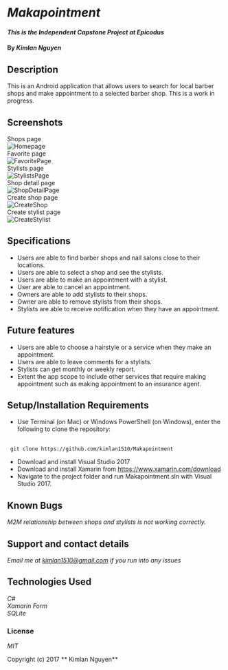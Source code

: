 # _Makapointment_

#### _This is the Independent Capstone Project at Epicodus_

#### By _**Kimlan Nguyen**_

## Description

This is an Android application that allows users to search for local barber shops and make appointment to a selected barber shop. This is a work in progress.

## Screenshots
Shops page <br/>
 ![Homepage](https://github.com/kimlan1510/Makapointment/blob/master/Makapointment/Makapointment/Images/Shop%20Page.PNG) <br/>
 Favorite page <br/>
 ![FavoritePage](https://github.com/kimlan1510/Makapointment/blob/master/Makapointment/Makapointment/Images/Favorite%20Page.PNG) <br/>
 Stylists page <br/>
 ![StylistsPage](https://github.com/kimlan1510/Makapointment/blob/master/Makapointment/Makapointment/Images/Stylists%20Page.PNG) <br/>
 Shop detail page <br/>
 ![ShopDetailPage](https://github.com/kimlan1510/Makapointment/blob/master/Makapointment/Makapointment/Images/Shop%20Detail.PNG) <br/>
 Create shop page <br/>
 ![CreateShop](https://github.com/kimlan1510/Makapointment/blob/master/Makapointment/Makapointment/Images/Create%20Shop.PNG) <br/>
 Create stylist page <br/>
 ![CreateStylist](https://github.com/kimlan1510/Makapointment/blob/master/Makapointment/Makapointment/Images/Create%20Stylist.PNG)

## Specifications

+ Users are able to find barber shops and nail salons close to their locations.
+ Users are able to select a shop and see the stylists.
+ Users are able to make an appointment with a stylist.
+ User are able to cancel an appointment.
+ Owners are able to add stylists to their shops.
+ Owner are able to remove stylists from their shops.
+ Stylists are able to receive notification when they have an appointment.

## Future features

+ Users are able to choose a hairstyle or a service when they make an appointment.
+ Users are able to leave comments for a stylists.
+ Stylists can get monthly or weekly report.
+ Extent the app scope to include other services that require making appointment such as making appointment to an insurance agent.



## Setup/Installation Requirements

+ Use Terminal (on Mac) or Windows PowerShell (on Windows), enter the following to clone the repository:
<br>
<code> git clone https://github.com/kimlan1510/Makapointment</code>

+ Download and install Visual Studio 2017
+ Download and install Xamarin from https://www.xamarin.com/download
+ Navigate to the project folder and run Makapointment.sln with Visual Studio 2017.


## Known Bugs

_M2M relationship between shops and stylists is not working correctly._

## Support and contact details

_Email me at kimlan1510@gmail.com if you run into any issues_

## Technologies Used

_C#_ <br>
_Xamarin Form_ <br>
_SQLite_

### License

*MIT*

Copyright (c) 2017 ** Kimlan Nguyen**
